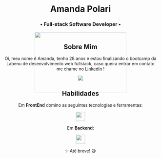 <div align="center">
<h1>Amanda Polari</h1>
<h3>• Full-stack Software Developer •</h3>
</div>

<div align="center" style="height: 6px;">
  <img src="https://media.giphy.com/media/Wj7lNjMNDxSmc/giphy.gif" width="300" height="200">
</div>

<div align="center">

<h2>Sobre Mim</h2>

Oi, meu nome é Amanda, tenho 28 anos e estou finalizando o bootcamp da Labenu de desenvolvimento web fullstack, caso queira entrar em contato me chame no <a href="https://www.linkedin.com/in/amandapolari/" target="_blank">LinkedIn</a> !

<p>
  <a href="https://www.linkedin.com/in/amandapolari/" alt="Linkedin">
    <img src="https://img.shields.io/badge/-Linkedin-0e76a8?style=for-the-badge&logo=Linkedin&logoColor=white&link=https://https://www.linkedin.com/in/marcelo-maia-7584b821b/" />
  </a>
</p>

<h2>Habilidades</h2>

Em **FrontEnd** domino as seguintes tecnologias e ferramentas:

<a href="https://skillicons.dev">
  <img src="https://skillicons.dev/icons?i=html,css,js,react,git,github,figma,jest,firebase,postman,styledcomponents,mui" style="height: 30px;"/>
</a>

Em **Backend**:

<a href="https://skillicons.dev">
  <img src="https://skillicons.dev/icons?i=typescript,nodejs,mysql,sqlite,express,knex" style="height: 30px;"/>
</a>

✨ Até breve! 😃

<!---
Fique a vontade no meu perfil, abaixo vai encontrar um [**Guia de Repositórios**](https://github.com/amandapolari/guia-de-repositorios) onde organizei todos os meus projetos e repositórios de prática do meu curso atual! 

<div align="center"> 
[![Snake animation](https://github.com/amandapolari/amandapolari/blob/output/github-contribution-grid-snake.svg)](url)
</div>
--->
